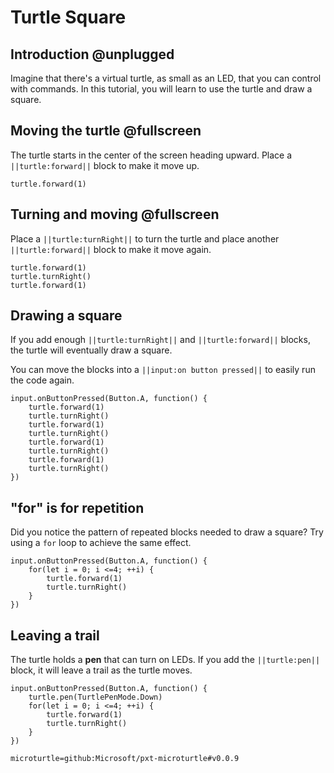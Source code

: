 # Turtle Square

## Introduction @unplugged

Imagine that there's a virtual turtle, as small as an LED, that you can control with commands. In this tutorial, you will learn to use the turtle and draw a square.

## Moving the turtle @fullscreen

The turtle starts in the center of the screen heading upward. Place a `||turtle:forward||` block to make it move up.

```blocks
turtle.forward(1)
```

## Turning and moving @fullscreen

Place a `||turtle:turnRight||` to turn the turtle and place another `||turtle:forward||` block to make it move again.

```blocks
turtle.forward(1)
turtle.turnRight()
turtle.forward(1)
```

## Drawing a square

If you add enough `||turtle:turnRight||` and `||turtle:forward||` blocks, the turtle will eventually draw a square.

You can move the blocks into a `||input:on button pressed||` to easily run the code again.

```blocks
input.onButtonPressed(Button.A, function() {
    turtle.forward(1)
    turtle.turnRight()
    turtle.forward(1)
    turtle.turnRight()
    turtle.forward(1)
    turtle.turnRight()
    turtle.forward(1)
    turtle.turnRight()
})
```

## "for" is for repetition

Did you notice the pattern of repeated blocks needed to draw a square? Try using a `for` loop to achieve the same effect.

```blocks
input.onButtonPressed(Button.A, function() {
    for(let i = 0; i <=4; ++i) {
        turtle.forward(1)
        turtle.turnRight()
    }
})
```

## Leaving a trail

The turtle holds a **pen** that can turn on LEDs. If you add the `||turtle:pen||` block, it will leave a trail as the turtle moves.

```blocks
input.onButtonPressed(Button.A, function() {
    turtle.pen(TurtlePenMode.Down)
    for(let i = 0; i <=4; ++i) {
        turtle.forward(1)
        turtle.turnRight()
    }
})
```

```package
microturtle=github:Microsoft/pxt-microturtle#v0.0.9
```